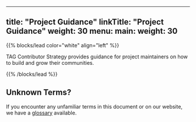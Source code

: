 
---
title: "Project Guidance"
linkTitle: "Project Guidance"
weight: 30
menu:
  main:
    weight: 30
---


{{% blocks/lead color="white" align="left" %}}

TAG Contributor Strategy provides guidance for project maintainers on how to build and grow their communities.


{{% /blocks/lead %}}

## Unknown Terms?

If you encounter any unfamiliar terms in this document or on our website, we have a [glossary](/resources/glossary)
available.
